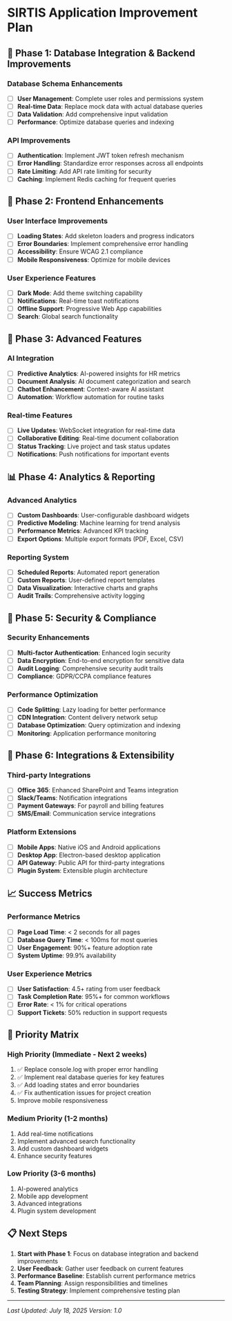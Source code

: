 # SIRTIS Application Improvement Plan

## 🎯 **Phase 1: Database Integration & Backend Improvements**

### Database Schema Enhancements
- [ ] **User Management**: Complete user roles and permissions system
- [ ] **Real-time Data**: Replace mock data with actual database queries
- [ ] **Data Validation**: Add comprehensive input validation
- [ ] **Performance**: Optimize database queries and indexing

### API Improvements
- [ ] **Authentication**: Implement JWT token refresh mechanism
- [ ] **Error Handling**: Standardize error responses across all endpoints
- [ ] **Rate Limiting**: Add API rate limiting for security
- [ ] **Caching**: Implement Redis caching for frequent queries

## 🎨 **Phase 2: Frontend Enhancements**

### User Interface Improvements
- [ ] **Loading States**: Add skeleton loaders and progress indicators
- [ ] **Error Boundaries**: Implement comprehensive error handling
- [ ] **Accessibility**: Ensure WCAG 2.1 compliance
- [ ] **Mobile Responsiveness**: Optimize for mobile devices

### User Experience Features
- [ ] **Dark Mode**: Add theme switching capability
- [ ] **Notifications**: Real-time toast notifications
- [ ] **Offline Support**: Progressive Web App capabilities
- [ ] **Search**: Global search functionality

## 🔧 **Phase 3: Advanced Features**

### AI Integration
- [ ] **Predictive Analytics**: AI-powered insights for HR metrics
- [ ] **Document Analysis**: AI document categorization and search
- [ ] **Chatbot Enhancement**: Context-aware AI assistant
- [ ] **Automation**: Workflow automation for routine tasks

### Real-time Features
- [ ] **Live Updates**: WebSocket integration for real-time data
- [ ] **Collaborative Editing**: Real-time document collaboration
- [ ] **Status Tracking**: Live project and task status updates
- [ ] **Notifications**: Push notifications for important events

## 📊 **Phase 4: Analytics & Reporting**

### Advanced Analytics
- [ ] **Custom Dashboards**: User-configurable dashboard widgets
- [ ] **Predictive Modeling**: Machine learning for trend analysis
- [ ] **Performance Metrics**: Advanced KPI tracking
- [ ] **Export Options**: Multiple export formats (PDF, Excel, CSV)

### Reporting System
- [ ] **Scheduled Reports**: Automated report generation
- [ ] **Custom Reports**: User-defined report templates
- [ ] **Data Visualization**: Interactive charts and graphs
- [ ] **Audit Trails**: Comprehensive activity logging

## 🔐 **Phase 5: Security & Compliance**

### Security Enhancements
- [ ] **Multi-factor Authentication**: Enhanced login security
- [ ] **Data Encryption**: End-to-end encryption for sensitive data
- [ ] **Audit Logging**: Comprehensive security audit trails
- [ ] **Compliance**: GDPR/CCPA compliance features

### Performance Optimization
- [ ] **Code Splitting**: Lazy loading for better performance
- [ ] **CDN Integration**: Content delivery network setup
- [ ] **Database Optimization**: Query optimization and indexing
- [ ] **Monitoring**: Application performance monitoring

## 🚀 **Phase 6: Integrations & Extensibility**

### Third-party Integrations
- [ ] **Office 365**: Enhanced SharePoint and Teams integration
- [ ] **Slack/Teams**: Notification integrations
- [ ] **Payment Gateways**: For payroll and billing features
- [ ] **SMS/Email**: Communication service integrations

### Platform Extensions
- [ ] **Mobile Apps**: Native iOS and Android applications
- [ ] **Desktop App**: Electron-based desktop application
- [ ] **API Gateway**: Public API for third-party integrations
- [ ] **Plugin System**: Extensible plugin architecture

## 📈 **Success Metrics**

### Performance Metrics
- [ ] **Page Load Time**: < 2 seconds for all pages
- [ ] **Database Query Time**: < 100ms for most queries
- [ ] **User Engagement**: 90%+ feature adoption rate
- [ ] **System Uptime**: 99.9% availability

### User Experience Metrics
- [ ] **User Satisfaction**: 4.5+ rating from user feedback
- [ ] **Task Completion Rate**: 95%+ for common workflows
- [ ] **Error Rate**: < 1% for critical operations
- [ ] **Support Tickets**: 50% reduction in support requests

## 🎯 **Priority Matrix**

### High Priority (Immediate - Next 2 weeks)
1. ✅ Replace console.log with proper error handling
2. ✅ Implement real database queries for key features
3. ✅ Add loading states and error boundaries
4. ✅ Fix authentication issues for project creation
5. Improve mobile responsiveness

### Medium Priority (1-2 months)
1. Add real-time notifications
2. Implement advanced search functionality
3. Add custom dashboard widgets
4. Enhance security features

### Low Priority (3-6 months)
1. AI-powered analytics
2. Mobile app development
3. Advanced integrations
4. Plugin system development

## 📋 **Next Steps**

1. **Start with Phase 1**: Focus on database integration and backend improvements
2. **User Feedback**: Gather user feedback on current features
3. **Performance Baseline**: Establish current performance metrics
4. **Team Planning**: Assign responsibilities and timelines
5. **Testing Strategy**: Implement comprehensive testing plan

---

*Last Updated: July 18, 2025*
*Version: 1.0*
